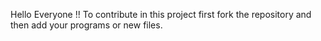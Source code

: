 Hello Everyone !!
To contribute in this project first fork the repository and then add your programs or new files.
